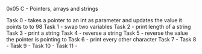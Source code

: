 0x05 C - Pointers, arrays and strings

Task 0 - takes a pointer to an int as parameter and updates the value it points to to 98
Task 1 - swap two variables
Task 2 - print length of a string
Task 3 - print a string
Task 4 - reverse a string
Task 5 - reverse the value the pointer is pointing to
Task 6 - print every other character 
Task 7 -
Task 8 -
Task 9 -
Task 10 -
Task 11 -